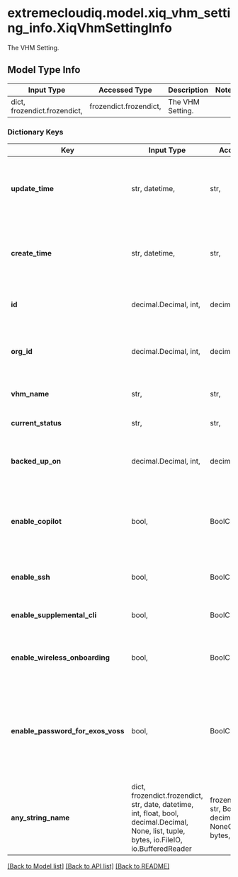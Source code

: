 # extremecloudiq.model.xiq_vhm_setting_info.XiqVhmSettingInfo

The VHM Setting.

## Model Type Info
Input Type | Accessed Type | Description | Notes
------------ | ------------- | ------------- | -------------
dict, frozendict.frozendict,  | frozendict.frozendict,  | The VHM Setting. | 

### Dictionary Keys
Key | Input Type | Accessed Type | Description | Notes
------------ | ------------- | ------------- | ------------- | -------------
**update_time** | str, datetime,  | str,  | The last update time | value must conform to RFC-3339 date-time
**create_time** | str, datetime,  | str,  | The create time | value must conform to RFC-3339 date-time
**id** | decimal.Decimal, int,  | decimal.Decimal,  | The unique identifier | value must be a 64 bit integer
**org_id** | decimal.Decimal, int,  | decimal.Decimal,  | The organization identifier, valid when enabling HIQ feature | [optional] value must be a 64 bit integer
**vhm_name** | str,  | str,  | The VHM account name. | [optional] 
**current_status** | str,  | str,  | The VIQ Current status. | [optional] 
**backed_up_on** | decimal.Decimal, int,  | decimal.Decimal,  | The last backup time in milliseconds. | [optional] value must be a 64 bit integer
**enable_copilot** | bool,  | BoolClass,  | Flag indicating whether Co-Pilot should be enabled (true) or disabled (false). | [optional] 
**enable_ssh** | bool,  | BoolClass,  | Flag indicating Ssh Availability. | [optional] 
**enable_supplemental_cli** | bool,  | BoolClass,  | Flag indicating Supplemental CLI. | [optional] 
**enable_wireless_onboarding** | bool,  | BoolClass,  | Flag indicating AP Out-of-the-box Wireless Onboarding. | [optional] 
**enable_password_for_exos_voss** | bool,  | BoolClass,  | Flag to enable device management settings for Switch Engine (EXOS) / Fabric Engine (VOSS) switches. | [optional] 
**any_string_name** | dict, frozendict.frozendict, str, date, datetime, int, float, bool, decimal.Decimal, None, list, tuple, bytes, io.FileIO, io.BufferedReader | frozendict.frozendict, str, BoolClass, decimal.Decimal, NoneClass, tuple, bytes, FileIO | any string name can be used but the value must be the correct type | [optional]

[[Back to Model list]](../../README.md#documentation-for-models) [[Back to API list]](../../README.md#documentation-for-api-endpoints) [[Back to README]](../../README.md)

